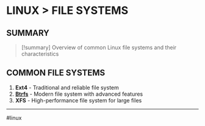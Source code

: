 # LINUX > FILE SYSTEMS

## SUMMARY
> [!summary]
> Overview of common Linux file systems and their characteristics

## COMMON FILE SYSTEMS

1. **Ext4** - Traditional and reliable file system
2. **[Btrfs](linux_btrfs.md)** - Modern file system with advanced features
3. **XFS** - High-performance file system for large files

- - -
#linux
